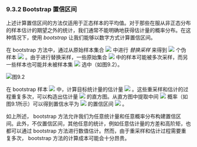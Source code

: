 ### 9.3.2 Bootstrap 置信区间


上述计算置信区间的方法仅适用于正态样本的平均值。对于那些在服从非正态分布的样本估计的期望之外的统计，我们通常不能明确地获得估计量的概率分布。在这种情况下，使用 *bootstrap* 让我们能够以数字方式计算置信区间。

在 bootstrap 方法中，通过从原始样本集合 <img src="http://latex.codecogs.com/gif.latex?\mathfrak{D}=\left\{x_i\right\}_{i=1}^{n}" style="border:none;"> 中进行 *替换采样* 来得到 <img src="http://latex.codecogs.com/gif.latex?n" style="border:none;"> 个伪样本 <img src="http://latex.codecogs.com/gif.latex?\mathfrak{{D}'}=\left\{{x}'_i\right\}_{i=1}^{n}" style="border:none;"> 。由于进行替换采样，一些原始集合 <img src="http://latex.codecogs.com/gif.latex?\mathfrak{D}=\left\{x_i\right\}_{i=1}^{n}" style="border:none;"> 中的样本可能被多次采样，而另一些样本也可能并未被样本集 <img src="http://latex.codecogs.com/gif.latex?\mathfrak{{D}'}=\left\{{x}'_i\right\}_{i=1}^{n}" style="border:none;"> 选中（如图9.2）。  

![图9.2](图9.2.png)  

在 bootstrap 样本 <img src="http://latex.codecogs.com/gif.latex?\mathfrak{{D}'}=\left\{{x}'_i\right\}_{i=1}^{n}" style="border:none;"> 中，计算目标统计量的估计量 <img src="http://latex.codecogs.com/gif.latex?\hat{{\theta}'}" style="border:none;"> 。这些重采样和估计的过程重复多次，可以构造出估计量 <img src="http://latex.codecogs.com/gif.latex?\hat{{\theta}'}" style="border:none;"> 的直方图。从直方图中提取中间 <img src="http://latex.codecogs.com/gif.latex?1-\alpha" style="border:none;"> 概率（如图9.1所示）可以得到置信水平为 <img src="http://latex.codecogs.com/gif.latex?1-\alpha" style="border:none;"> 的置信区间 <img src="http://latex.codecogs.com/gif.latex?[-b_{\frac{\alpha}{2}},+b_{\frac{\alpha}{2}}]" style="border:none;"> 。  

如上所述， bootstrap 方法允许我们为任意统计量和任意概率分布构建置信区间。此外，不仅置信区间，其他任意的统计，例如任意估计量的方差和高阶矩，也都可以通过 bootstrap 方法进行数值估计。然而，由于重采样和估计过程需要重复多次， bootstrap 方法的计算成本可能会十分昂贵。  




